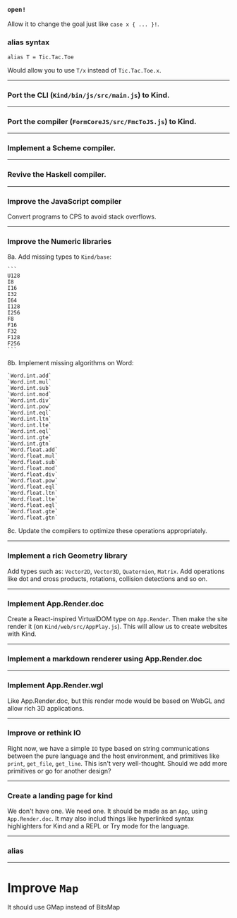 ### `open!`

Allow it to change the goal just like `case x { ... }!`.

### alias syntax

```
alias T = Tic.Tac.Toe
```

Would allow you to use `T/x` instead of `Tic.Tac.Toe.x`.

---

### Port the CLI (`Kind/bin/js/src/main.js`) to Kind.

---

### Port the compiler (`FormCoreJS/src/FmcToJS.js`) to Kind.

---

### Implement a Scheme compiler.

---

### Revive the Haskell compiler.

---

### Improve the JavaScript compiler

Convert programs to CPS to avoid stack overflows.

---

### Improve the Numeric libraries

8a. Add missing types to `Kind/base`:
  
    ```
    U128
    I8
    I16
    I32
    I64
    I128
    I256
    F8
    F16
    F32
    F128
    F256
    ```

8b. Implement missing algorithms on Word:

    `Word.int.add`
    `Word.int.mul`
    `Word.int.sub`
    `Word.int.mod`
    `Word.int.div`
    `Word.int.pow`
    `Word.int.eql`
    `Word.int.ltn`
    `Word.int.lte`
    `Word.int.eql`
    `Word.int.gte`
    `Word.int.gtn`
    `Word.float.add`
    `Word.float.mul`
    `Word.float.sub`
    `Word.float.mod`
    `Word.float.div`
    `Word.float.pow`
    `Word.float.eql`
    `Word.float.ltn`
    `Word.float.lte`
    `Word.float.eql`
    `Word.float.gte`
    `Word.float.gtn`

8c. Update the compilers to optimize these operations appropriately. 

---

### Implement a rich Geometry library

Add types such as: `Vector2D`, `Vector3D`, `Quaternion`, `Matrix`. Add
operations like dot and cross products, rotations, collision detections and so
on.

---

### Implement App.Render.doc

Create a React-inspired VirtualDOM type on `App.Render`. Then make the site
render it (on `Kind/web/src/AppPlay.js`). This will allow us to create websites
with Kind.

---

### Implement a markdown renderer using App.Render.doc

---

### Implement App.Render.wgl

Like App.Render.doc, but this render mode would be based on WebGL and allow rich
3D applications. 

---

### Improve or rethink IO

Right now, we have a simple `IO` type based on string communications between the
pure language and the host environment, and primitives like `print`, `get_file`,
`get_line`. This isn't very well-thought. Should we add more primitives or go
for another design?

---

### Create a landing page for kind

We don't have one. We need one. It should be made as an `App`, using
`App.Render.doc`. It may also includ things like hyperlinked syntax highlighters
for Kind and a REPL or Try mode for the language.

---

### alias


---

# Improve `Map` 

It should use GMap instead of BitsMap
